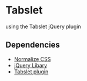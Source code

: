# Tabslet
using the Tabslet jQuery plugin

## Dependencies
* [Normalize CSS](https://necolas.github.io/normalize.css/)
* [jQuery Libary](https://jquery.com)
* [Tabslet plugin](https://vdw.github.io/Tabslet/)
